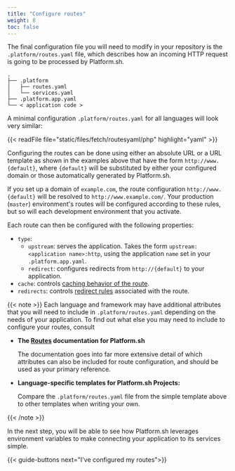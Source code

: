 ```yaml
---
title: "Configure routes"
weight: 8
toc: false
---
```


The final configuration file you will need to modify in your repository is the `.platform/routes.yaml` file, which describes how an incoming HTTP request is going to be processed by Platform.sh.

```text
.
├── .platform
│   ├── routes.yaml
│   └── services.yaml
├── .platform.app.yaml
└── < application code >
```

A minimal configuration `.platform/routes.yaml` for all languages will look very similar:

{{< readFile file="static/files/fetch/routesyaml/php" highlight="yaml" >}}

Configuring the routes can be done using either an absolute URL or a URL template as shown in the examples above that have the form `http://www.{default}`, where `{default}` will be substituted by either your configured domain or those automatically generated by Platform.sh.

If you set up a domain of `example.com`, the route configuration `http://www.{default}` will be resolved to `http://www.example.com/`. Your production (`master`) environment's routes will be configured according to these rules, but so will each development environment that you activate.

Each route can then be configured with the following properties:

  * `type`:
      * `upstream`: serves the application. Takes the form `upstream: <application name>:http`, using the application `name` set in your `.platform.app.yaml`.
      * `redirect`: configures redirects from `http://{default}` to your application.
  * `cache`: controls [caching behavior of the route](/configuration/routes/cache/).
  * `redirects`: controls [redirect rules](/configuration/routes/redirects.html) associated with the route.

{{< note >}}
Each language and framework may have additional attributes that you will need to include in `.platform/routes.yaml` depending on the needs of your application. To find out what else you may need to include to configure your routes, consult

* **The [Routes](/configuration/routes.html) documentation for Platform.sh**

  The documentation goes into far more extensive detail of which attributes can also be included for route configuration, and should be used as your primary reference.

* **Language-specific templates for Platform.sh Projects:**

  Compare the `.platform/routes.yaml` file from the simple template above to other templates when writing your own.

{{< /note >}}

In the next step, you will be able to see how Platform.sh leverages environment variables to make connecting your application to its services simple.   

{{< guide-buttons next="I've configured my routes">}}
